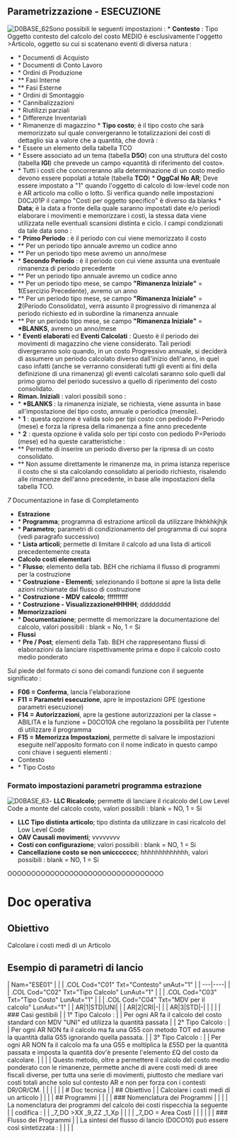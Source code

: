 ## Parametrizzazione - ESECUZIONE
![D0BASE_62](http://localhost:3000/immagini/MBDOC_OGG-P_D0CO10A/D0BASE_62.png)Sono possibili le seguenti impostazioni : 
 \* **Contesto** :   Tipo Oggetto contesto del calcolo del costo MEDIO è esclusivamente l'oggetto >Articolo, oggetto su cui si scatenano eventi di diversa natura : 
- \* Documenti di Acquisto
- \* Documenti di Conto Lavoro
- \* Ordini di Produzione
- \*\* Fasi Interne
- \*\* Fasi Esterne
- \* Ordini di Smontaggio
- \* Cannibalizzazioni
- \* Riutilizzi parziali
- \* Differenze Inventariali
- \* Rimanenze di magazzino
 \* **Tipo costo**; è il tipo costo che sarà memorizzato sul quale convergeranno le totalizzazioni dei costi di dettaglio sia a valore che a quantità, che dovrà : 
- \* Essere un elemento della tabella TCO
- \* Essere associato ad un tema (tabella **D5O**) con una struttura del costo (tabella **IGI**) che prevede un campo «quantità di riferimento del costo».
- \* Tutti i costi che concorreranno alla determinazione di un costo medio devono essere popolati a totale (tabella **TCO**)
 \* **OggCal No AR**;
Deve essere impostato a "1" quando l'oggetto di calcolo di low-level code non è AR articolo ma collio o lotto.
Si verifica quando nelle impostazioni D0CJ01P il campo "Costi per oggetto specifico" è diverso da blanks
 \* **Data**; è la data a fronte della quale saranno impostati date e/o periodi elaborare i movimenti e memorizzare i costi, la stessa data viene utilizzata nelle eventuali scansioni distinta e ciclo. I campi condizionati da tale data sono : 
- \* **Primo Periodo** :  è il periodo con cui viene memorizzato il costo
- \*\* Per un periodo tipo annuale avremo un codice anno
- \*\* Per un periodo tipo mese avremo un anno/mese
- \* **Secondo Periodo** :  è il periodo con cui viene assunta una eventuale rimanenza di periodo precedente
- \*\* Per un periodo tipo annuale avremo un codice anno
- \*\* Per un periodo tipo mese, se campo **"Rimanenza Iniziale"** = **1**(Esercizio Precedente),  avremo un anno
- \*\* Per un periodo tipo mese, se campo **"Rimanenza Iniziale"** = **2**(Periodo Consolidato),  verrà assunto il progressivo di rimanenza al periodo richiesto ed in subordine la rimanenza annuale
- \*\* Per un periodo tipo mese, se campo **"Rimanenza Iniziale"** = **\*BLANKS**, avremo un anno/mese
- \* **Eventi elaborati** ed **Eventi Calcolati** :  Questo è il periodo dei movimenti di magazzino che viene considerato. Tali periodi divergeranno solo quando, in un costo Progressivo annuale, si deciderà di assumere un periodo calcolato diverso dall'inizio dell'anno, in quel caso infatti (anche se verranno considerati tutti gli eventi ai fini della definizione di una rimanenza) gli eventi calcolati saranno solo quelli dal primo giorno del periodo sucessivo a quello di riperimento del costo consolidato.
-  **Riman. Iniziali** :  valori possibili sono : 
- \* **\*BLANKS** :  la rimanenza iniziale, se richiesta, viene assunta in base all'impostazione del tipo costo, annuale o periodica (mensile).
- \* **1** :  questa opzione è valida solo per tipi costo con pediodo P=Periodo (mese) e forza la ripresa della rimanenza a fine anno precedente
- \* **2** :  questa opzione è valida solo per tipi costo con pediodo P=Periodo (mese) ed ha queste caratteristiche : 
- \*\* Permette di inserire un periodo diverso per la ripresa di un costo consolidato.
- \*\* Non assume direttamente le rimanenze ma, in prima istanza reperisce il costo che si sta calcolando consolidato al periodo richiesto,  risalendo alle rimanenze dell'anno precedente, in base alle impostazioni della tabella TCO.

_7_ Documentazione in fase di Completamento

-  **Estrazione**
- \* __Programma__; programma di estrazione articoli da utilizzare lhkhkhkjhjk
- \* __Parametro__; parametri di condizionamento del programma di cui sopra (vedi paragrafo successivo)
- \* __Lista articoli__; permette di limitare il calcolo ad una lista di articoli precedentemente creata
-  **Calcolo costi elementari**
- \* __Flusso__; elemento della tab. B£H che richiama il flusso di programmi per la costruzione
- \* __Costruzione - Elementi__; selezionando il bottone si apre la lista delle azioni richiamate dal flusso di costruzione
- \* __Costruzione - MDV calcolo__; ffffffffff
- \* __Costruzione - VisualizzazioneHHHHH__; dddddddd
-  **Memorizzazioni**
- \* __Documentazione__; permette di memorizzare la documentazione del calcolo, valori possibili :  blank = No, 1 = Si
-  **Flussi**
- \* __Pre / Post__; elementi della Tab. B£H che rappresentano flussi di elaborazioni da lanciare rispettivamente prima e dopo il calcolo costo medio ponderato

Sul piede del formato ci sono dei comandi funzione con il seguente significato : 
-  **F06 = Conferma**, lancia l'elaborazione
-  **F11 = Parametri esecuzione**, apre le impostazioni GPE (gestione parametri esecuzione)
-  **F14 = Autorizzazioni**, apre la gestione autorizzazioni per la classe = ABILITA e la funzione = D0CO10A che regolano la possibilità per l'utente di utilizzare il programma
-  **F15 = Memorizza Impostazioni**, permette di salvare le impostazioni eseguite nell'apposito formato con il nome indicato in questo campo coni chiave i seguenti elementi : 
-  Contesto
- \* Tipo Costo

### Formato impostazioni parametri programma estrazione
![D0BASE_63](http://localhost:3000/immagini/MBDOC_OGG-P_D0CO10A/D0BASE_63.png)-  **LLC Ricalcolo**; permette di lanciare il ricalcolo del Low Level Code a monte del calcolo costo, valori possibili  :  blank = NO, 1 = Si
-  **LLC Tipo distinta articolo**; tipo distinta da utilizzare in casi ricalcolo del Low Level Code
-  **OAV Causali movimenti**; vvvvvvvv
-  **Costi con configurazione**; valori possibili  :  blank = NO, 1 = Si
-  **Cancellazione costo se non uniccccccc**; hhhhhhhhhhhhh, valori possibili  :  blank = NO, 1 = Si


OOOOOOOOOOOOOOOOOOOOOOOOOOOOOOOOO

# Doc operativa
## Obiettivo
Calcolare i costi medi di un Articolo

## Esempio di parametri di lancio

|  Nam="ESE01" |
| 
| .COL Cod="C01" Txt="Contesto" unAut="1" |
| ---|----|
| 
| .COL Cod="C02" Txt="Tipo Calcolo" LunAut="1" |
| 
| .COL Cod="C03" Txt="Tipo Costo" LunAut="1" |
| 
| .COL Cod="C04" Txt="MDV per il calcolo" LunAut="1" |
| AR|1|STD|UNI| |
| AR|2|CRI|-| |
| AR|3|STD|-| |
|  |
| ### Casi gestibili |
| 1° Tipo Calcolo :  |
| Per ogni AR fa il calcolo del costo standard con MDV "UNI" ed utilizza la quantità passata |
| 2° Tipo Calcolo :  |
| Per ogni AR NON fa il calcolo ma fa una G55 con metodo TOT ed assume la quantità dalla G55 ignorando quella passata. |
| 3° Tipo Calcolo :  |
| Per ogni AR NON fa il calcolo ma fa una G55 e moltiplica la £55D per la quantità passata e imposta la quantità dov'è presente l'elemento £Q del costo da calcolare. |
|  |
| Questo metodo, oltre a permettere il calcolo del costo medio ponderato con le rimanenze, permette anche di avere costi medi di aree fiscali diverse, per tutta una serie di movimenti, piuttosto che mediare vari costi totali anche solo sul contesto AR e non per forza con i contesti DR/OR/CM. |
|  |
|  |
| # Doc tecnica |
| ## Obiettivo |
| Calcolare i costi medi di un articolo |
|  |
| ## Programmi |
|  |
| ### Nomenclatura dei Programmi |
|  |
|  La nomenclatura dei programmi del calcolo dei costi rispecchia la seguente |
|  codifica :  |
| _7_DO  >XX  _9_ZZ  _1_Xp |
|  |
| _7_DO = Area Costi |
|  |
|  |
| ### Flusso dei Programmi |
| La sintesi del flusso di lancio (D0CO10) può essere così sintetizzata :  |
|  |
| 